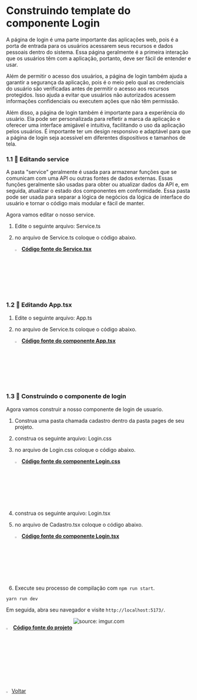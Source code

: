 ﻿﻿﻿﻿

﻿﻿﻿﻿﻿﻿<h1>Construindo template do componente Login</h1>

A página de login é uma parte importante das aplicações web, pois é a porta de entrada para os usuários acessarem seus recursos e dados pessoais dentro do sistema. Essa página geralmente é a primeira interação que os usuários têm com a aplicação, portanto, deve ser fácil de entender e usar.

Além de permitir o acesso dos usuários, a página de login também ajuda a garantir a segurança da aplicação, pois é o meio pelo qual as credenciais do usuário são verificadas antes de permitir o acesso aos recursos protegidos. Isso ajuda a evitar que usuários não autorizados acessem informações confidenciais ou executem ações que não têm permissão.

Além disso, a página de login também é importante para a experiência do usuário. Ela pode ser personalizada para refletir a marca da aplicação e oferecer uma interface amigável e intuitiva, facilitando o uso da aplicação pelos usuários. É importante ter um design responsivo e adaptável para que a página de login seja acessível em diferentes dispositivos e tamanhos de tela.

<h3>1.1 👣 Editando service </h3>

A pasta "service" geralmente é usada para armazenar funções que se comunicam com uma API ou outras fontes de dados externas. Essas funções geralmente são usadas para obter ou atualizar dados da API e, em seguida, atualizar o estado dos componentes em conformidade. Essa pasta pode ser usada para separar a lógica de negócios da lógica de interface do usuário e tornar o código mais modular e fácil de manter.

Agora vamos editar o nosso service.

1. Edite o seguinte arquivo: Service.ts

2. no arquivo de Service.ts coloque o código abaixo.

   <div align="left"><img src="https://i.imgur.com/JACNZiR.png" title="source: imgur.com" width="3%"/> <a href="https://github.com/LucasCapSilva/blog-pessoal-react-2023/blob/login-template/src/services/Service.ts" target="_blank"><b>Código fonte do Service.tsx</b></a> 

<h3>1.2 👣 Editando App.tsx </h3>

1. Edite o seguinte arquivo: App.ts

2. no arquivo de Service.ts coloque o código abaixo.

   <div align="left"><img src="https://i.imgur.com/JACNZiR.png" title="source: imgur.com" width="3%"/> <a href="https://github.com/LucasCapSilva/blog-pessoal-react-2023/blob/login-template/src/App.tsx" target="_blank"><b>Código fonte do componente App.tsx</b></a> 

<h3>1.3 👣 Construindo o componente de login  </h3>

Agora vamos construir a nosso componente de login de usuario.

1. Construa uma pasta chamada cadastro dentro da pasta pages de seu projeto.

2. construa os seguinte arquivo: Login.css

3. no arquivo de Login.css coloque o código abaixo.

   <div align="left"><img src="https://i.imgur.com/JACNZiR.png" title="source: imgur.com" width="3%"/> <a href="https://github.com/LucasCapSilva/blog-pessoal-react-2023/blob/login-template/src/pages/login/Login.css" target="_blank"><b>Código fonte do componente Login.css</b></a> 

4. construa os seguinte arquivo: Login.tsx

5. no arquivo de Cadastro.tsx coloque o código abaixo.

   <div align="left"><img src="https://i.imgur.com/JACNZiR.png" title="source: imgur.com" width="3%"/> <a href="https://github.com/LucasCapSilva/blog-pessoal-react-2023/blob/login-template/src/pages/login/Login.tsx" target="_blank"><b>Código fonte do componente Login.tsx</b></a> 

6. Execute seu processo de compilação com `npm run start`.

```
yarn run dev
```


Em seguida, abra seu navegador e visite `http://localhost:5173/`. 

<div align="center"><img src="https://i.imgur.com/prjnr8D.png" title="source: imgur.com" /></div>

<div align="left"><img src="https://i.imgur.com/JACNZiR.png" title="source: imgur.com" width="3%"/> <a href="https://github.com/LucasCapSilva/blog-pessoal-react-2023/tree/login-template" target="_blank"><b>Código fonte do projeto</b></a>     

​        


<div align="left"><a href="README.md"><img src="https://i.imgur.com/XMgF3gl.png" title="source: imgur.com" width="3%"/>Voltar</a></div>
